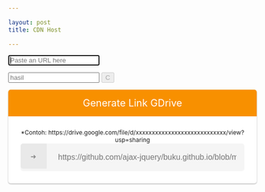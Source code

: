 ```yaml
---

layout: post 
title: CDN Host

---
```


<link rel="stylesheet" href="//fonts.googleapis.com/css?family=Open+Sans:400,700|Source+Code+Pro:400,700">
<link rel="stylesheet" href="//rawcdn.githack.com/neoascetic/rawgithack/9e126bd/rawgithack.css">
<script src="/safelink/css/clipboard.min.js"></script>
<p>
<input id="url" class="url" type="url" placeholder="Paste an URL here" autofocus="" tabindex="1" />
</p>
<p class="url-container">
<input id="url-prod" class="url" placeholder="hasil" readonly="" tabindex="2" />
<button id="url-prod-copy" class="url-copy-button" data-clipboard-target="#url-prod" title="Copy URL" disabled="" style="display:inline-block">
C
</button>
</p>
<p class="hidden">
<input id="url-dev" class="url" placeholder="https://raw.githack.com/user/repo/branch/file" readonly tabindex="3">
<button id="url-dev-copy" class="url-copy-button" data-clipboard-target="#url-dev" title="Copy URL" disabled>
<img src="//rawcdn.githack.com/neoascetic/rawgithack/4558441/clippy.svg" alt="">
</button>
</p>
<script>
(function(doc){"use strict";const GITHUB_API_URL='https://api.github.com';const TEMPLATES=[[/^(https?):\/\/gitlab\.com\/([^\/]+.*\/[^\/]+)\/(?:raw|blob)\/(.+?)(?:\?.*)?$/i,'$1://gl.githack.com/$2/raw/$3'],[/^(https?):\/\/bitbucket\.org\/([^\/]+\/[^\/]+)\/(?:raw|src)\/(.+?)(?:\?.*)?$/i,'$1://bb.githack.com/$2/raw/$3'],[/^(https?):\/\/bitbucket\.org\/snippets\/([^\/]+\/[^\/]+)\/revisions\/([^\/\#\?]+)(?:\?[^#]*)?(?:\#file-(.+?))$/i,'$1://bb.githack.com/!api/2.0/snippets/$2/$3/files/$4'],[/^(https?):\/\/bitbucket\.org\/snippets\/([^\/]+\/[^\/\#\?]+)(?:\?[^#]*)?(?:\#file-(.+?))$/i,'$1://bb.githack.com/!api/2.0/snippets/$2/HEAD/files/$3'],[/^(https?):\/\/bitbucket\.org\/\!api\/2.0\/snippets\/([^\/]+\/[^\/]+\/[^\/]+)\/files\/(.+?)(?:\?.*)?$/i,'$1://bb.githack.com/!api/2.0/snippets/$2/files/$3'],[/^(https?):\/\/api\.bitbucket\.org\/2.0\/snippets\/([^\/]+\/[^\/]+\/[^\/]+)\/files\/(.+?)(?:\?.*)?$/i,'$1://bb.githack.com/!api/2.0/snippets/$2/files/$3'],[/^(https?):\/\/(?:cdn\.)?rawgit\.com\/(.+?\/[0-9a-f]+\/raw\/(?:[0-9a-f]+\/)?.+)$/i,'$1://gist.githack.com/$2'],[/^(https?):\/\/(?:cdn\.)?rawgit\.com\/([^\/]+\/[^\/]+\/[^\/]+|[0-9A-Za-z-]+\/[0-9a-f]+\/raw)\/(.+)/i,'$1://raw.githack.com/$2/$3'],[/^(https?):\/\/raw\.github(?:usercontent)?\.com\/([^\/]+\/[^\/]+\/[^\/]+|[0-9A-Za-z-]+\/[0-9a-f]+\/raw)\/(.+)/i,'$1://raw.githack.com/$2/$3'],[/^(https?):\/\/github\.com\/(.[^\/]+?)\/(.[^\/]+?)\/(?!releases\/)(?:(?:blob|raw)\/)?(.+?\/.+)/i,'$1://raw.githack.com/$2/$3/$4'],[/^(https?):\/\/gist\.github(?:usercontent)?\.com\/(.+?\/[0-9a-f]+\/raw\/(?:[0-9a-f]+\/)?.+)$/i,'$1://gist.githack.com/$2'],[/^(https?):\/\/git\.sr\.ht\/(~[^\/]+\/[^\/]+\/blob\/.+\/.+)/i,'$1://srht.githack.com/$2'],[/^(https?):\/\/hg\.sr\.ht\/(~[^\/]+\/[^\/]+\/raw\/.+)/i,'$1://srhgt.githack.com/$2']];var prodEl=doc.getElementById('url-prod');var devEl=doc.getElementById('url-dev');var urlEl=doc.getElementById('url');new Clipboard('.url-copy-button');var devCopyButton=doc.getElementById('url-dev-copy');var prodCopyButton=doc.getElementById('url-prod-copy');if(doc.queryCommandSupported&&doc.queryCommandSupported('copy')){devCopyButton.style.display='inline-block';prodCopyButton.style.display='inline-block'}
urlEl.addEventListener('input',formatURL,!1);if(/(iPhone|iPad|iPod)/i.test(navigator.userAgent)){inputDev.removeAttribute('readonly')
inputProd.removeAttribute('readonly')
inputDev.addEventListener('keydown',function(e){e.preventDefault()});inputProd.addEventListener('keydown',function(e){e.preventDefault()})}
formatURL();function formatURL(){var url=urlEl.value=mergeSlashes(decodeURIComponent(urlEl.value.trim()));urlEl.classList.remove('valid');urlEl.classList.toggle('invalid',url.length);devEl.value='';prodEl.value='';devEl.classList.remove('valid');prodEl.classList.remove('valid');devCopyButton.disabled=!0;prodCopyButton.disabled=!0;var ghUrl=maybeConvertUrl(url);if(ghUrl){var matches=ghUrl.match(/^(\w+:\/\/(raw).githack.com\/([^\/]+)\/([^\/]+))\/([^\/]+)\/(.*)/i);if(!matches){devEl.value=ghUrl;prodEl.value=cdnize(ghUrl);setValid()}else if(matches[2]==='raw'){devEl.value=ghUrl;let apiUrl=`${GITHUB_API_URL}/repos/${matches[3]}/${matches[4]}/git/refs/heads/${matches[5]}`;fetch(apiUrl).then(res=>{if(res.ok)return res.json()}).then(data=>{let ref=data&&data.object&&data.object.sha?data.object.sha:matches[5];prodEl.value=cdnize(`${matches[1]}/${ref}/${matches[6]}`);setValid()})}}}
function mergeSlashes(url){try{var url=new URL(url)}catch(e){return url}
url.pathname=url.pathname.replace(/\/\/+/ig,'/');return url.toString()}
function maybeConvertUrl(url){for(var i in TEMPLATES){var[pattern,template]=TEMPLATES[i];if(pattern.test(url)){return url.replace(pattern,template)}}}
function cdnize(url){return url.replace(/^(\w+):\/\/(\w+)/,"$1://$2cdn")}
function setValid(){urlEl.classList.remove('invalid');urlEl.classList.add('valid');prodEl.classList.add('valid');devEl.classList.add('valid');devCopyButton.disabled=!1;prodCopyButton.disabled=!1}
prodEl.addEventListener('focus',onFocus);devEl.addEventListener('focus',onFocus);urlEl.addEventListener('focus',onFocus);function onFocus(e){setTimeout(function(){e.target.select()},1)}
function hide(element){element.classList.add('hidden')}
function show(element){element.classList.remove('hidden')}
var filesTextarea=doc.querySelector('.purge textarea');var filesSubmit=doc.querySelector('.purge input[type=submit]');var filesWait=doc.querySelector('.purge .wait');var filesSuccess=doc.querySelector('.purge .success');var filesError=doc.querySelector('.purge .error');autosize(filesTextarea);filesTextarea.oninput=function(){var result=[];for(var url of this.value.split('\n')){var url=decodeURIComponent(url.trim());var converted=maybeConvertUrl(url);result.push(converted?cdnize(converted):url)}
this.value=result.join('\n');return!1}
document.getElementById('purge-form').onsubmit=function(){filesTextarea.disabled=!0;filesSubmit.disabled=!0;hide(filesSuccess);hide(filesError);show(filesWait);var body='files='+encodeURIComponent(filesTextarea.value);fetch('/purge',{method:'POST',body:body}).then(res=>{if(res.status==429){return{success:!1,response:'too many requests'}}
return res.json()}).then(res=>{hide(filesWait);filesSubmit.disabled=!1;filesTextarea.disabled=!1;var operand=res.success?filesSuccess:filesError;operand.textContent=res.response;show(operand)});return!1}}(document));
</script>

<style>
/* CSS Safelink ubah warna cari kode #f89000 */
.wcSafeShow{position:relative;width:35px;height:35px;display:flex;margin:auto} /* atur margin untuk mengubah posisi icon */.safeWrap{position:fixed;top:0;left:0;bottom:0;right:0;background:rgba(0,0,0,.5);z-index:999999;-webkit-backdrop-filter:blur(6px);backdrop-filter:blur(6px)}.panel-primary{background:#fff;text-align:center;display:block;overflow:hidden;width:100%;max-width:100%;padding:0 0 25px 0;border-radius:5px;box-shadow:0 1px 3px rgba(0,0,0,0.12),0 1px 2px rgba(0,0,0,0.24)}.panel-body{position:relative;margin:0 25px}.panel-heading h2, .JudulLink h2{background:#f89000;color:#fff;margin:0 auto 25px auto;font-weight:400;padding:15px;font-size:20px}.JudulLink h2{font-size:13px;border-radius: 7px}.panel-body input{height:56px;background:rgba(0,0,0,0.04);width:100%;padding:15px;border-radius:5px;border:1px solid transparent;font-size:16px;color:#000;outline:none;text-indent:60px;transition:all .3s}.panel-body input:focus{background:#fff;color:#000;border-color:#f89000;outline:none;box-shadow:0 0 5px rgba(0,0,0,0.1)}.panel-body .input-group-btn{position:absolute;top:0;right:0}.panel-body button{border-radius:0 5px 5px 0;background:#f89000;color:#fff;border:0;padding:17px 52px;font-weight:500;outline:none;transition:all .3s}.panel-body button:hover,.panel-body button:focus{background:#f89000;outline:none}#generatelink{margin:20px auto 0 auto}#generatelink button{background:#f89000;border-radius:5px;font-size:14px;padding:14px 32px}#generatelink button:hover,#generatelink button:focus{background:#f89000;border-radius:5px;font-size:14px}#generatelink input{background:rgba(0,0,0,0.05);text-indent:0}#generatelink input:hover,#generatelink input:focus{background:#f89000;border-color:transparent;box-shadow:none}#generateloading{margin:20px auto 0 auto;font-size:20px;color:#f89000;font-weight:normal}.panel-body:before{content:'\279C';background:rgba(0,0,0,0.05);position:absolute;left:0;top:0;color:#888;padding:17px 20px;border-radius:5px 0 0 5px;border-right:1px solid transparent;transition:all .6s}.panel-body:focus-within:before{content:'\279C';background:#f89000;color:#fff}.bt-success{display:inline-flex;align-items:center;margin:15px 15px;padding:10px 20px;outline:0;border:0;border-radius:2px;color:#fefefe;background-color:#f89000;font-size:14px;white-space:nowrap;overflow:hidden;max-width:100%;line-height:2em}.bt-success:hover{color:#f89000;background-color:transparent;border:1px solid #f89000}.hidden,.bt-success.hidden{display:none}.wcSafeClose{display:inline-flex;align-items:center;margin:15px auto -15px;padding:5px 15px;outline:0;border:0;border-radius:2px;color:#fefefe;background-color:#f89000;font-size:14px;white-space:nowrap;overflow:hidden;max-width:100%;line-height:2em}.copytoclipboard{margin:10px auto 5px}#timer{margin:0 auto 20px auto;width:80px;text-align:center}.pietimer{position:relative;font-size:200px;width:1em;height:1em}.pietimer > .percent{position:absolute;top:25px;left:12px;width:3.33em;font-size:18px;text-align:center;display:none}.pietimer > .slice{position:absolute;width:1em;height:1em;clip:rect(0px,1em,1em,0.5em)}.pietimer >.slice.gt50{clip:rect(auto,auto,auto,auto)}.pietimer > .slice > .pie{border:0.06em solid #c0c0c0;position:absolute;width:1em;height:1em;clip:rect(0em,0.5em,1em,0em);border-radius:0.5em}.pietimer > .slice > .pie.fill{-moz-transform:rotate(180deg)!important;-webkit-transform:rotate(180deg)!important;-o-transform:rotate(180deg)!important;transform:rotate(180deg)!important}.pietimer.fill > .percent{display:none}.pietimer.fill > .slice > .pie{border:transparent;background-color:#c0c0c0;width:1em;height:1em}.wcSafeShow svg{fill:none!important;stroke:#48525c;stroke-linecap:round;stroke-linejoin:round;stroke-width:1;width:22px;height:22px}#generateloading svg{width:22px;height:22px;fill:#f89000}.btn-primary svg,.darkMode .btn-primary svg{fill:none;stroke:#fff;stroke-width:1.5;width:22px;height:22px;vertical-align:-5px;margin-right:10px}@media screen and (max-width:768px){.panel-body .input-group-btn{display:block;position:relative;overflow:hidden;margin:20px auto 0 auto}.panel-body button{border-radius:5px;width:100%}}@media screen and (max-width:480px){.panel-primary{margin-top:30%}}
  .invalid {
  background: #FFF7F7;
  border-color: #FFCCCC;
}

.valid {
  background: #F2FFEB;
  border-color: #98f9a0;
}
</style>
<div style="display:none" class="generator-gdrive">
<div class="form-gdrive input">
</div>
<div class="form-gdrive output">
<label for="gdrive">Result</label>
<input name="gdrive" id="output" placeholder="Input Link Disini" type="text" readonly="readonly" />
</div>
</div>
<div class="panel-primary">
<div class="panel-heading">
<h2>Generate Link GDrive</h2>
</div>
<span style="font-size:12px">*Contoh: https://drive.google.com/file/d/xxxxxxxxxxxxxxxxxxxxxxxxxxxx/view?usp=sharing</span>
<div class="panel-body">
<input name="gdrive" id="driveID" placeholder="https://github.com/ajax-jquery/buku.github.io/blob/main/Buku-kiri/Penerjemahan%20dan%20Penerimaan%20Kapital%20di%20Indonesia.pdf" type="url" value="" />
<div class="hidden" id="generateloading">
<svg viewBox="0 0 50 50" x="0px" y="0px"><path d="M25.251,6.461c-10.318,0-18.683,8.365-18.683,18.683h4.068c0-8.071,6.543-14.615,14.615-14.615V6.461z"><animateTransform attributeName="transform" attributeType="xml" dur="0.6s" from="0 25 25" repeatCount="indefinite" to="360 25 25" type="rotate" /></path></svg></div>
<div class="hidden" id="generatelink">
<h2>Hasil</h2>
<input autocomplete="off" id="generateurl" oninvalid="this.setCustomValidity(&apos;Please Enter valid link&apos;)" placeholder="Hanya Menerima URL Github" required="required" type="url" readonly="readonly" value="" />
<button class="copytoclipboard" data-clipboard-action="copy" data-clipboard-target="#generateurl" id="copytoclipboardA">Copy URL Download</button>
<input id="resulturl" onclick="this.focus();this.select()" readonly="readonly" type="text" placeholder="Hanya Menerima URL Github" />
<button class="copytoclipboard" data-clipboard-action="copy" data-clipboard-target="#resulturl" id="copytoclipboardB">Copy URL Safelink</button>
</div>
</div>
<a class="hidden" id="reset" href="javascript:void">RESET</a>
</div>
<script>
$(".wcSafeShow").click(function(){$(".safeWrap").fadeIn()}),
$("#reset").click(function(){$(".safeWrap").fadeOut(),$("#generatelink").addClass("hidden"),$("#generateurl").val(""),$("#driveID").val(""),$("#driveID").attr("style",""),$("#reset").attr("class","hidden"),$("#copytoclipboardA").html(setCopyUrlA),$("#copytoclipboardB").html(setCopyUrlB)});
$(document).ready(function(){$('#driveID').keyup(function(){


    var dataID = $("#driveID").val();
     drive = dataID.indexOf("github.com");
    if (-1 != drive){
      var input = dataID.split("https://github.com/").join("").replace("/blob", "");
     var Fadhel = input.replace("main","5e28c54c7c9745624695ccc42046053186f470d5");
      var output = "https://rawcdn.githack.com/"+Fadhel;
           
document.getElementById("output").value = output;$("#generateurl").val(output);
$('#output').val(output);document.getElementById("driveID").style="background:#F2FFEB;border-color: #98f9a0;"; var xx =$("#generatelink input")
xx.attr("style","background:#F2FFEB;border-color: #98f9a0;");

    } else {
      var x = document.querySelector("#driveID")
x.placeholder ="Hanya Menerima URL Github";x.style="background:#FFF7F7;border-color: #FF0000;";var xx =$("#generatelink input")
xx.attr("style","background:#FFF7F7;border-color: #FF0000;");xx.val("")
    }
  ;
var e=$("#generateurl").val(),r=$("#generatelink"),a=$("#generateloading"),n=$("#resulturl");
if(""==e)return $("#generateurl").focus(),!1;$("#copytoclipboardA").html(setCopyUrlA),$("#copytoclipboardB").html(setCopyUrlB),a.removeClass("hidden"),r.addClass("hidden"),$.ajax({url:"https://link.sophiainstitute.id/feeds/posts/summary/-/Pendidikan?alt=json-in-script",type:"get",dataType:"jsonp",success:function(t){var o="",l=t.feed.entry,s=new Array;if(void 0!==l){for(var i=0;i<l.length;i++){for(var d=0;d<l[i].link.length;d++)if("alternate"==l[i].link[d].rel){o=l[i].link[d].href;break}s[i]=o;var c=Math.random()*s.length;c=parseInt(c)}resultgenerate=s[c]+"#?o="+aesCrypto.encrypt(convertstr(e),convertstr("root")),a.addClass("hidden"),r.removeClass("hidden"),
$("#reset").attr("class","wcSafeClose"),
n.val(resultgenerate)}else n.val("No result!")},error:function(){n.val("Error loading feed!")}})}),
new ClipboardJS("#copytoclipboardA").on("success",function(e){$("#copytoclipboardA").html(setCopiedA)});
new ClipboardJS("#copytoclipboardB").on("success",function(e){$("#copytoclipboardB").html(setCopiedB)});
});
</script>
<script>
//<![CDATA[
/* Pengaturan safeLink */
var setTimer = 1; //waktu detik
var setColor = '#f89000'; //warna loading timer
var setCopyUrl = 'Copy URL Download'; // generator salin
var setText = 'Harap Tunggu...'; //pesan pada tombol
var setCopyUrlA = 'Salin URL Download'; //generator Salin
var setCopyUrlB = 'Salin URL Safelink'; //generator Salin
var setCopiedA = 'URL Download Tersalin'; //generator tersalin
var setCopiedB = 'URL Safelink Tersalin'; //generator tersalin
//]]> 
</script>
<script>
//<![CDATA[
/* Pengaturan safeLink */
var setTimer = 1; //waktu detik
var setColor = '#f89000'; //warna loading timer
var setCopyUrl = 'Copy URL Download'; // generator salin
var setText = 'Harap Tunggu...'; //pesan pada tombol
var setCopyUrlA = 'Salin URL Download'; //generator Salin
var setCopyUrlB = 'Salin URL Safelink'; //generator Salin
var setCopiedA = 'URL Download Tersalin'; //generator tersalin
var setCopiedB = 'URL Safelink Tersalin'; //generator tersalin
//]]> 
</script>
<script src="/safelink/css/wcsafelink.js"></script>
